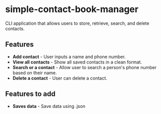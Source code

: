# simple-contact-book-manager
CLI application that allows users to store, retrieve, search, and delete contacts. 

## Features
- **Add contact** - User inputs a name and phone number.
- **View all contacts** - Show all saved contacts in a clean format.
- **Search or a contact** - Allow user to search a person's phone number based on their name. 
- **Delete a contact** - User can delete a contact. 

## Features to add
- **Saves data** - Save data using .json

